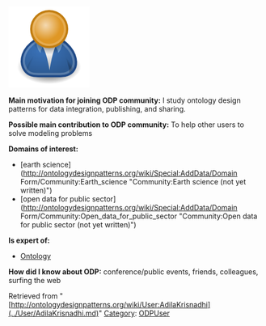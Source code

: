 [![Image:ODPUser.png](../images/a/a6/ODPUser.png)](../Image/ODPUser.png.md "Image:ODPUser.png")




  





__Main motivation for joining ODP community:__ I study ontology design patterns for data integration, publishing, and sharing.


__Possible main contribution to ODP community:__ To help other users to solve modeling problems


__Domains of interest:__



* [earth science](http://ontologydesignpatterns.org/wiki/Special:AddData/Domain Form/Community:Earth_science "Community:Earth science (not yet written)")
* [open data for public sector](http://ontologydesignpatterns.org/wiki/Special:AddData/Domain Form/Community:Open_data_for_public_sector "Community:Open data for public sector (not yet written)")


__Is expert of:__



* [Ontology](../Community/Ontology-based_models.md "Community:Ontology")


__How did I know about ODP:__ conference/public events, friends, colleagues, surfing the web






Retrieved from "[http://ontologydesignpatterns.org/wiki/User:AdilaKrisnadhi](../User/AdilaKrisnadhi.md)"
 [Category](http://ontologydesignpatterns.org/wiki/Special:Categories "Special:Categories"): [ODPUser](../Category/ODPUser.md "Category:ODPUser")
